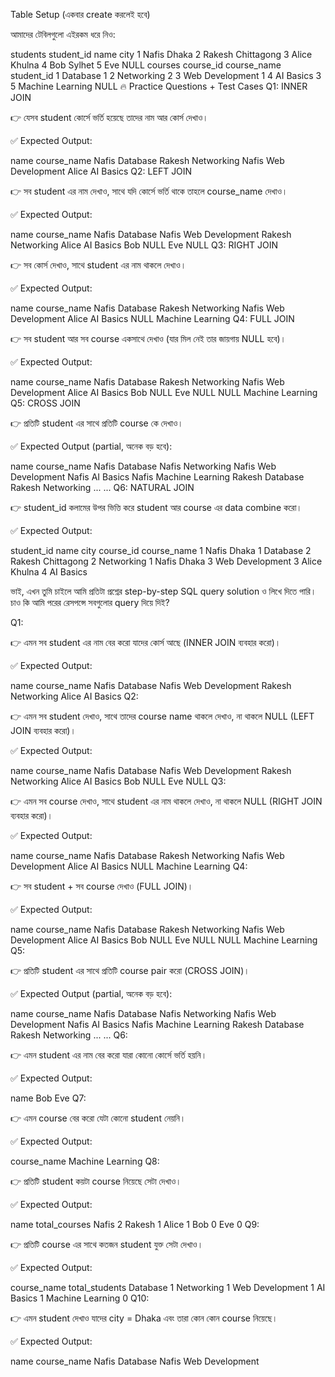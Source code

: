 Table Setup (একবার create করলেই হবে)

আমাদের টেবিলগুলো এইরকম ধরে নিও:

students
student_id	name	city
1	Nafis	Dhaka
2	Rakesh	Chittagong
3	Alice	Khulna
4	Bob	Sylhet
5	Eve	NULL
courses
course_id	course_name	student_id
1	Database	1
2	Networking	2
3	Web Development	1
4	AI Basics	3
5	Machine Learning	NULL
🔥 Practice Questions + Test Cases
Q1: INNER JOIN

👉 যেসব student কোর্সে ভর্তি হয়েছে তাদের নাম আর কোর্স দেখাও।

✅ Expected Output:

name	course_name
Nafis	Database
Rakesh	Networking
Nafis	Web Development
Alice	AI Basics
Q2: LEFT JOIN

👉 সব student এর নাম দেখাও, সাথে যদি কোর্সে ভর্তি থাকে তাহলে course_name দেখাও।

✅ Expected Output:

name	course_name
Nafis	Database
Nafis	Web Development
Rakesh	Networking
Alice	AI Basics
Bob	NULL
Eve	NULL
Q3: RIGHT JOIN

👉 সব কোর্স দেখাও, সাথে student এর নাম থাকলে দেখাও।

✅ Expected Output:

name	course_name
Nafis	Database
Rakesh	Networking
Nafis	Web Development
Alice	AI Basics
NULL	Machine Learning
Q4: FULL JOIN

👉 সব student আর সব course একসাথে দেখাও (যার মিল নেই তার জায়গায় NULL হবে)।

✅ Expected Output:

name	course_name
Nafis	Database
Rakesh	Networking
Nafis	Web Development
Alice	AI Basics
Bob	NULL
Eve	NULL
NULL	Machine Learning
Q5: CROSS JOIN

👉 প্রতিটি student এর সাথে প্রতিটি course কে দেখাও।

✅ Expected Output (partial, অনেক বড় হবে):

name	course_name
Nafis	Database
Nafis	Networking
Nafis	Web Development
Nafis	AI Basics
Nafis	Machine Learning
Rakesh	Database
Rakesh	Networking
...	...
Q6: NATURAL JOIN

👉 student_id কলামের উপর ভিত্তি করে student আর course এর data combine করো।

✅ Expected Output:

student_id	name	city	course_id	course_name
1	Nafis	Dhaka	1	Database
2	Rakesh	Chittagong	2	Networking
1	Nafis	Dhaka	3	Web Development
3	Alice	Khulna	4	AI Basics

ভাই, এখন তুমি চাইলে আমি প্রতিটা প্রশ্নের step-by-step SQL query solution ও লিখে দিতে পারি।
চাও কি আমি পরের রেসপন্সে সবগুলোর query দিয়ে দিই?


Q1:

👉 এমন সব student এর নাম বের করো যাদের কোর্স আছে (INNER JOIN ব্যবহার করো)।

✅ Expected Output:

name	course_name
Nafis	Database
Nafis	Web Development
Rakesh	Networking
Alice	AI Basics
Q2:

👉 এমন সব student দেখাও, সাথে তাদের course name থাকলে দেখাও, না থাকলে NULL (LEFT JOIN ব্যবহার করো)।

✅ Expected Output:

name	course_name
Nafis	Database
Nafis	Web Development
Rakesh	Networking
Alice	AI Basics
Bob	NULL
Eve	NULL
Q3:

👉 এমন সব course দেখাও, সাথে student এর নাম থাকলে দেখাও, না থাকলে NULL (RIGHT JOIN ব্যবহার করো)।

✅ Expected Output:

name	course_name
Nafis	Database
Rakesh	Networking
Nafis	Web Development
Alice	AI Basics
NULL	Machine Learning
Q4:

👉 সব student + সব course দেখাও (FULL JOIN)।

✅ Expected Output:

name	course_name
Nafis	Database
Rakesh	Networking
Nafis	Web Development
Alice	AI Basics
Bob	NULL
Eve	NULL
NULL	Machine Learning
Q5:

👉 প্রতিটি student এর সাথে প্রতিটি course pair করো (CROSS JOIN)।

✅ Expected Output (partial, অনেক বড় হবে):

name	course_name
Nafis	Database
Nafis	Networking
Nafis	Web Development
Nafis	AI Basics
Nafis	Machine Learning
Rakesh	Database
Rakesh	Networking
...	...
Q6:

👉 এমন student এর নাম বের করো যারা কোনো কোর্সে ভর্তি হয়নি।

✅ Expected Output:

name
Bob
Eve
Q7:

👉 এমন course বের করো যেটা কোনো student নেয়নি।

✅ Expected Output:

course_name
Machine Learning
Q8:

👉 প্রতিটি student কয়টা course নিয়েছে সেটা দেখাও।

✅ Expected Output:

name	total_courses
Nafis	2
Rakesh	1
Alice	1
Bob	0
Eve	0
Q9:

👉 প্রতিটি course এর সাথে কতজন student যুক্ত সেটা দেখাও।

✅ Expected Output:

course_name	total_students
Database	1
Networking	1
Web Development	1
AI Basics	1
Machine Learning	0
Q10:

👉 এমন student দেখাও যাদের city = Dhaka এবং তারা কোন কোন course নিয়েছে।

✅ Expected Output:

name	course_name
Nafis	Database
Nafis	Web Development